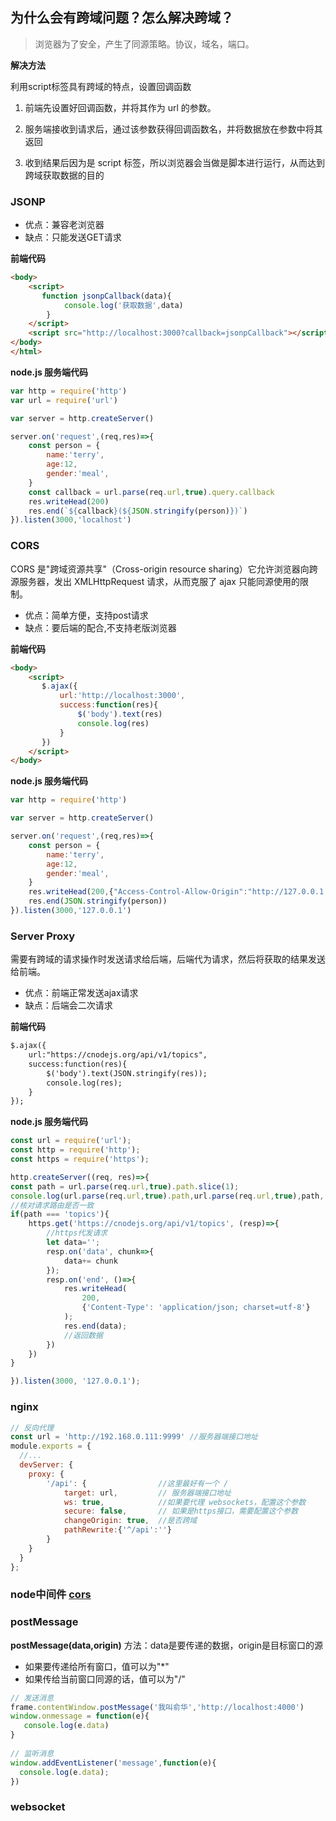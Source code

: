 ## 为什么会有跨域问题？怎么解决跨域？

> 浏览器为了安全，产生了同源策略。协议，域名，端口。

**解决方法**

利用script标签具有跨域的特点，设置回调函数

1. 前端先设置好回调函数，并将其作为 url 的参数。

2. 服务端接收到请求后，通过该参数获得回调函数名，并将数据放在参数中将其返回

3. 收到结果后因为是 script 标签，所以浏览器会当做是脚本进行运行，从而达到跨域获取数据的目的

### JSONP

- 优点：兼容老浏览器
- 缺点：只能发送GET请求

**前端代码**

```html
<body>
    <script>
       function jsonpCallback(data){
            console.log('获取数据',data)
        }
    </script>
    <script src="http://localhost:3000?callback=jsonpCallback"></script>
</body>
</html>
```

**node.js 服务端代码**
```javascript
var http = require('http')
var url = require('url')

var server = http.createServer()

server.on('request',(req,res)=>{
    const person = {
        name:'terry',
        age:12,
        gender:'meal',
    }
    const callback = url.parse(req.url,true).query.callback
    res.writeHead(200)
    res.end(`${callback}(${JSON.stringify(person)})`)
}).listen(3000,'localhost')
```

### CORS

CORS 是"跨域资源共享"（Cross-origin resource sharing）它允许浏览器向跨源服务器，发出 XMLHttpRequest 请求，从而克服了 ajax 只能同源使用的限制。

- 优点：简单方便，支持post请求
- 缺点：要后端的配合,不支持老版浏览器


**前端代码**

```html
<body>
    <script>
       $.ajax({
           url:'http://localhost:3000',
           success:function(res){
               $('body').text(res)
               console.log(res)
           }
       })
    </script>
</body>
```

**node.js 服务端代码**
```javascript
var http = require('http')

var server = http.createServer()

server.on('request',(req,res)=>{
    const person = {
        name:'terry',
        age:12,
        gender:'meal',
    }
    res.writeHead(200,{"Access-Control-Allow-Origin":"http://127.0.0.1:5500"})
    res.end(JSON.stringify(person))
}).listen(3000,'127.0.0.1')
```

### Server Proxy

需要有跨域的请求操作时发送请求给后端，后端代为请求，然后将获取的结果发送给前端。

- 优点：前端正常发送ajax请求
- 缺点：后端会二次请求

**前端代码**

```html
$.ajax({
    url:"https://cnodejs.org/api/v1/topics",
    success:function(res){
        $('body').text(JSON.stringify(res));
        console.log(res);
    }
});
```

**node.js 服务端代码**
```javascript
const url = require('url');
const http = require('http');
const https = require('https');

http.createServer((req, res)=>{
const path = url.parse(req.url,true).path.slice(1);
console.log(url.parse(req.url,true).path,url.parse(req.url,true),path,'path')
//核对请求路由是否一致
if(path === 'topics'){
    https.get('https://cnodejs.org/api/v1/topics', (resp)=>{
        //https代发请求
        let data='';
        resp.on('data', chunk=>{
            data+= chunk
        });
        resp.on('end', ()=>{
            res.writeHead(
                200,
                {'Content-Type': 'application/json; charset=utf-8'}
            );
            res.end(data);
            //返回数据
        })
    })
}

}).listen(3000, '127.0.0.1');
```

### nginx

```javascript
// 反向代理
const url = 'http://192.168.0.111:9999' //服务器端接口地址
module.exports = {
  //...
  devServer: {
    proxy: {
        '/api': {                //这里最好有一个 /
            target: url,         // 服务器端接口地址
            ws: true,            //如果要代理 websockets，配置这个参数
            secure: false,       // 如果是https接口，需要配置这个参数
            changeOrigin: true,  //是否跨域
            pathRewrite:{'^/api':''}
        }
    }
  }
};
```

### node中间件 [cors](https://expressjs.com/en/resources/middleware/cors.html)

### postMessage

**postMessage(data,origin)** 方法：data是要传递的数据，origin是目标窗口的源
- 如果要传递给所有窗口，值可以为"*"
- 如果传给当前窗口同源的话，值可以为"/"

```javascript
// 发送消息
frame.contentWindow.postMessage('我叫俞华','http://localhost:4000')
window.onmessage = function(e){
   console.log(e.data)
}
  
// 监听消息 
window.addEventListener('message',function(e){
  console.log(e.data);
})

```
### websocket

